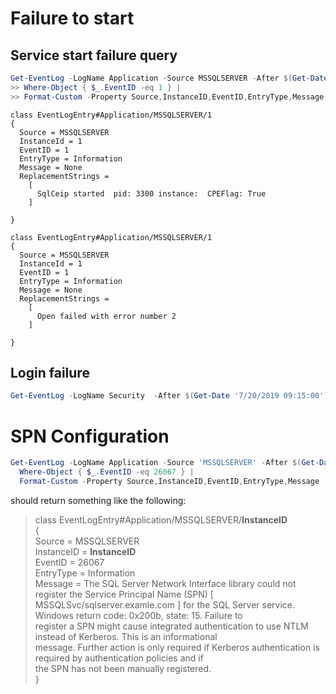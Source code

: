 # Failure to start

## Service start failure query
```powershell
Get-EventLog -LogName Application -Source MSSQLSERVER -After $(Get-Date '7/20/2019') -Before $(Get-Date '7/22/2019') |
>> Where-Object { $_.EventID -eq 1 } |
>> Format-Custom -Property Source,InstanceID,EventID,EntryType,Message,ReplacementStrings
```

```
class EventLogEntry#Application/MSSQLSERVER/1
{
  Source = MSSQLSERVER
  InstanceId = 1
  EventID = 1
  EntryType = Information
  Message = None
  ReplacementStrings =
    [
      SqlCeip started  pid: 3300 instance:  CPEFlag: True
    ]

}

class EventLogEntry#Application/MSSQLSERVER/1
{
  Source = MSSQLSERVER
  InstanceId = 1
  EventID = 1
  EntryType = Information
  Message = None
  ReplacementStrings =
    [
      Open failed with error number 2
    ]

}
```

## Login failure
```powershell
Get-EventLog -LogName Security  -After $(Get-Date '7/20/2019 09:15:00') -EntryType FailureAudit  | Format-Custom -Property Source,InstanceID,Time,EntryType,Message
```

# SPN Configuration

```powershell
Get-EventLog -LogName Application -Source 'MSSQLSERVER' -After $(Get-Date '7/20/2019') -Before $(Get-Date '07/22/2019') |
  Where-Object { $_.EventID -eq 26067 } |
  Format-Custom -Property Source,InstanceID,EventID,EntryType,Message
```

should return something like the following:

> class EventLogEntry#Application/MSSQLSERVER/**InstanceID**<br/>
> {<br/>
>   Source = MSSQLSERVER<br/>
>   InstanceID = **InstanceID**<br/>
>   EventID = 26067<br/>
>   EntryType = Information<br/>
>   Message = The SQL Server Network Interface library could not register the Service Principal Name (SPN) [<br/>
>   MSSQLSvc/sqlserver.examle.com ] for the SQL Server service. Windows return code: 0x200b, state: 15. Failure to<br/>
>   register a SPN might cause integrated authentication to use NTLM instead of Kerberos. This is an informational<br/>
>   message. Further action is only required if Kerberos authentication is required by authentication policies and if<br/>
>   the SPN has not been manually registered.<br/>
> }<br/>
